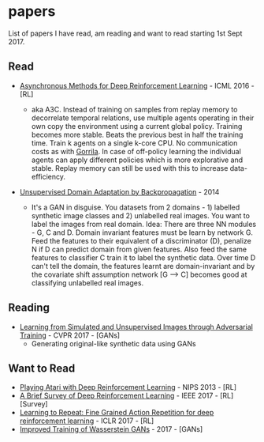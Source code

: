 # papers
List of papers I have read, am reading and want to read starting 1st Sept 2017.

## Read
- [Asynchronous Methods for Deep Reinforcement Learning](https://arxiv.org/pdf/1602.01783.pdf) - ICML 2016 - [RL]
  - aka A3C. Instead of training on samples from replay memory to decorrelate temporal relations, use multiple agents operating in their own copy the environment using a current global policy. Training becomes more stable. Beats the previous best in half the training time. Train k agents on a single k-core CPU. No communication costs as with [Gorrila](https://arxiv.org/abs/1507.04296). In case of off-policy learning the individual agents can apply different policies which is more explorative and stable. Replay memory can still be used with this to increase data-efficiency.

- [Unsupervised Domain Adaptation by Backpropagation](https://arxiv.org/abs/1409.7495) - 2014
  - It's a GAN in disguise. You datasets from 2 domains - 1) labelled synthetic image classes and 2) unlabelled real images. You want to label the images from real domain. Idea: There are three NN modules - G, C and D. Domain invariant features must be learn by network G. Feed the features to their equivalent of a discriminator (D), penalize N if D can predict domain from given features. Also feed the same features to classifier C train it to label the synthetic data. Over time D can't tell the domain, the features learnt are domain-invariant and by the covariate shift assumption network [G --> C] becomes good at classifying unlabelled real images.
  
## Reading
- [Learning from Simulated and Unsupervised Images through Adversarial Training](https://arxiv.org/pdf/1612.07828.pdf) - CVPR 2017 - [GANs]
  - Generating original-like synthetic data using GANs

## Want to Read
- [Playing Atari with Deep Reinforcement Learning](https://arxiv.org/abs/1312.5602) - NIPS 2013 - [RL]
- [A Brief Survey of Deep Reinforcement Learning](https://arxiv.org/pdf/1708.05866.pdf) - IEEE 2017 - [RL] [Survey]
- [Learning to Repeat: Fine Grained Action Repetition for deep reinforcement learning](https://arxiv.org/pdf/1702.06054.pdf) - ICLR 2017 - [RL]
- [Improved Training of Wasserstein GANs](https://arxiv.org/pdf/1704.00028.pdf) - 2017 - [GANs]

